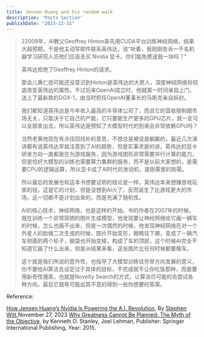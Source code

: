 ```yaml
---
title: Jensen Huang and his random walk
description: 'Posts Section'
publishDate: "2023-12-31"
---
```


>22009年，AI教父Geoffrey Hinton率先用CUDA平台训练神经网络，结果大超预期，于是他主动写邮件联系英伟达，说“听着，我刚刚告诉一千名机器学习研究人员他们应该去买 Nvidia 显卡。你们能免费送我一块吗？"
>
>英伟达拒绝了Geoffrey Hinton的请求。
>
>那会儿黄仁勋可能还没意识到Hinton是英伟达的大恩人，深度神经网络将彻底改变英伟达的属性。不过后来OpenAI成立时，他就第一时间亲自上门，送上了最新款的DGX-1，由当时担任OpenAI董事长的马斯克亲自拆封。

>我们都知道英伟达是今年收入最高的半导体公司了，而且它的营收限制跟市场无关，只取决于它自己的产能，它只要能生产更多的GPU芯片，就一定可以全部卖出去，所以英伟达是预知了大模型时代的到来会非常依赖GPU吗？
>
>当然老黄他现在有点往回找补的意思，不想总是被说是躺赢的，最近几次演讲都有说英伟达早就注意到了AI的趋势，但是实事求是的讲，英伟达的显卡研发方向一直都是在为游戏服务，因为游戏图形非常需要并行计算的能力，但是恰好大模型的训练也需要算力集群的服务，而不是以前大家想的，是需要CPU的逻辑运算，所以显卡成了AI时代的发动机，是刚需里的刚需。
>
>所以最后的发展也和这本书想要证明的结论是一样，英伟达本来想赚游戏玩家的钱，这是它的计划，但是没想到AI火了，反而诞生了比游戏更大的市场，这一切都不是计划出来的，而是充满了随机性。
>
>AI的核心技术，神经网络，也是这样的开始，书的作者在2007年的时候，就在训练一个非常简陋的图片生成模型，他发现要让神经网络给它画一辆车的时候，怎么也画不出来，但是一次偶然的时候，他发现神经网络在对一个外星人的脸做二次生成的时候，图片开始变形，眼睛往下挪，变成了一辆汽车侧面的两个轮子，脑袋也开始变矮，构成了车的顶部，这个时候AI完全不知道它画了什么出来，但是从结果来看，这张图片比任何时候都要像车。
>
>这个就是我们所说的意外性，也指导了大模型训练往穷举方向发展的意义，你不要给AI算法去设定过于具体的目标，不完成就不让你吃饭那种，而是要用新奇性搜索，也就是Novelty Search的方式，让算法尽可能的去尝试各种方向，最后它就有可能出其不意的得到一些你想要的答案。


Reference:

[How Jensen Huang’s Nvidia Is Powering the A.I. Revolution](https://www.newyorker.com/magazine/2023/12/04/how-jensen-huangs-nvidia-is-powering-the-ai-revolution), By [Stephen Witt](https://www.newyorker.com/contributors/stephen-witt),November 27, 2023
[Why Greatness Cannot Be Planned: The Myth of the Objective](https://www.amazon.com/Why-Greatness-Cannot-Planned-Objective/dp/3319155237), by Kenneth O. Stanley, Joel Lehman, Publisher: Springer International Publishing, Year: 2015.
